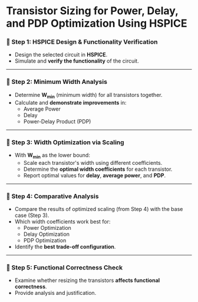 # Transistor Sizing for Power, Delay, and PDP Optimization Using HSPICE

### 🔹 Step 1: HSPICE Design & Functionality Verification

- Design the selected circuit in **HSPICE**.
- Simulate and **verify the functionality** of the circuit.

---

### 🔹 Step 2: Minimum Width Analysis

- Determine **W<sub>min</sub>** (minimum width) for all transistors together.
- Calculate and **demonstrate improvements** in:
  - Average Power
  - Delay
  - Power-Delay Product (PDP)

---

### 🔹 Step 3: Width Optimization via Scaling

- With **W<sub>min</sub>** as the lower bound:
  - Scale each transistor's width using different coefficients.
  - Determine the **optimal width coefficients** for each transistor.
  - Report optimal values for **delay**, **average power**, and **PDP**.

---

### 🔹 Step 4: Comparative Analysis

- Compare the results of optimized scaling (from Step 4) with the base case (Step 3).
- Which width coefficients work best for:
  - Power Optimization
  - Delay Optimization
  - PDP Optimization
- Identify the **best trade-off configuration**.

---

### 🔹 Step 5: Functional Correctness Check

- Examine whether resizing the transistors **affects functional correctness**.
- Provide analysis and justification.

